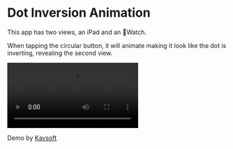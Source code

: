 # Dot Inversion Animation

This app has two views, an iPad and an Watch. 

When tapping the circular button, it will animate making it look like the dot is inverting, revealing the second view. 

![](DotInversion.mov)

Demo by [Kavsoft](https://youtu.be/rqAi3D6Jt0Y)
